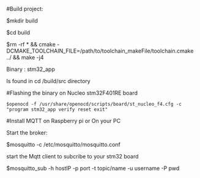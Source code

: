 #Build project:

$mkdir build 

$cd build

$rm -rf * && cmake -DCMAKE_TOOLCHAIN_FILE=/path/to/toolchain_makeFile/toolchain.cmake ../ && make -j4

Binary : stm32_app

Is found in cd /build/src directory


#Flashing the binary on Nucleo stm32F401RE board

	$openocd -f /usr/share/openocd/scripts/board/st_nucleo_f4.cfg -c "program stm32_app verify reset exit"


#Install MQTT on Raspberry pi or On your PC

Start the broker:

$mosquitto -c /etc/mosquitto/mosquitto.conf

start the Mqtt client to subcribe to your stm32 board 

$mosquitto_sub -h hostIP -p port -t topic/name -u username -P pwd
